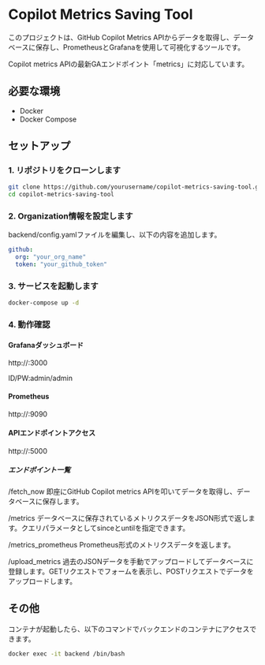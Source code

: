 # Copilot Metrics Saving Tool

このプロジェクトは、GitHub Copilot Metrics APIからデータを取得し、データベースに保存し、PrometheusとGrafanaを使用して可視化するツールです。

Copilot metrics APIの最新GAエンドポイント「metrics」に対応しています。

## 必要な環境

- Docker
- Docker Compose

## セットアップ

### 1. リポジトリをクローンします

```sh
git clone https://github.com/yourusername/copilot-metrics-saving-tool.git
cd copilot-metrics-saving-tool
```

### 2. Organization情報を設定します

backend/config.yamlファイルを編集し、以下の内容を追加します。

```yml
github:
  org: "your_org_name"
  token: "your_github_token"
```

### 3. サービスを起動します

```sh
docker-compose up -d
```

### 4. 動作確認

#### Grafanaダッシュボード

http://<YOURHOST>:3000

ID/PW:admin/admin

#### Prometheus

http://<YOURHOST>:9090

#### APIエンドポイントアクセス

http://<YOURHOST>:5000

##### エンドポイント一覧

/fetch_now
即座にGitHub Copilot metrics APIを叩いてデータを取得し、データベースに保存します。

/metrics
データベースに保存されているメトリクスデータをJSON形式で返します。クエリパラメータとしてsinceとuntilを指定できます。

/metrics_prometheus
Prometheus形式のメトリクスデータを返します。

/upload_metrics
過去のJSONデータを手動でアップロードしてデータベースに登録します。GETリクエストでフォームを表示し、POSTリクエストでデータをアップロードします。

## その他

コンテナが起動したら、以下のコマンドでバックエンドのコンテナにアクセスできます。

```sh
docker exec -it backend /bin/bash
```
